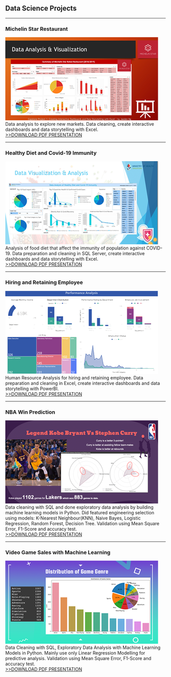 ## Data Science Projects

---
### Michelin Star Restaurant<br>
<a href="/pdf/CAPSTONE-1-JAEDEN-NG.pdf"><img src="images/thumb-cap1.png?raw=true"/></a><br>
Data analysis to explore new markets. Data cleaning, create interactive dashboards and data storytelling with Excel.<br>
[>>DOWNLOAD PDF PRESENTATION](/pdf/CAPSTONE-1-JAEDEN-NG.pdf)

---
### Healthy Diet and Covid-19 Immunity<br>
<a href="/pdf/CAPSTONE-2-JAEDEN-NG.pdf"><img src="images/thumb-cap2.png?raw=true"/></a><br>
Analysis of food diet that affect the immunity of population against COVID-19. Data preparation and cleaning in SQL Server, create interactive dashboards and data storytelling with Excel.<br>
[>>DOWNLOAD PDF PRESENTATION](/pdf/CAPSTONE-2-JAEDEN-NG.pdf)

---
### Hiring and Retaining Employee <br>
<a href="/pdf/CAPSTONE-3-JAEDEN-NG.pdf"><img src="images/thumb-cap3.png?raw=true"/></a><br>
Human Resource Analysis for hiring and retaining employee. Data preparation and cleaning in Excel, create interactive dashboards and data storytelling with PowerBI.<br>
[>>DOWNLOAD PDF PRESENTATION](/pdf/CAPSTONE-3-JAEDEN-NG.pdf)

---
### NBA Win Prediction<br>
<a href="/pdf/CAPSTONE-4-JAEDEN-NG.pdf"><img src="images/thumb-cap4.png?raw=true"/></a><br>
Data cleaning with SQL and done exploratory data analysis by building machine learning models in Python. Did featured engineering selection using models: K-Nearest Neighbour(KNN), Naive Bayes, Logistic Regression, Random Forest, Decision Tree. Validation using Mean Square Error, F1-Score and accuracy test.<br>
[>>DOWNLOAD PDF PRESENTATION](/pdf/CAPSTONE-4-JAEDEN-NG.pdf)

---
### Video Game Sales with Machine Learning<br>
<a href="/pdf/CAPSTONE-5-JAEDEN-NG.pdf"><img src="images/thumb-cap5.png?raw=true"/></a><br>
Data Cleaning with SQL, Exploratory Data Analysis with Machine Learning Models in Python. Mainly use only Linear Regression Modelling for predictive analysis. Validation using Mean Square Error, F1-Score and accuracy test.<br>
[>>DOWNLOAD PDF PRESENTATION](/pdf/CAPSTONE-5-JAEDEN-NG.pdf)

<!-- Remove above link if you don't want to attibute -->
